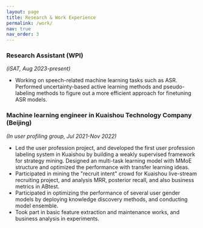 ```yaml
---
layout: page
title: Research & Work Experience
permalink: /work/
nav: true
nav_order: 3
---
```


### Research Assistant (WPI)
*(iSAT, Aug 2023-present)*
- Working on speech-related machine learning tasks such as ASR. Performed uncertainty-based active learning methods and pseudo-labeling methods to figure out a more efficient approach for finetuning ASR models.


### Machine learning engineer in Kuaishou Technology Company (Beijing)
*(In user profiling group, Jul 2021-Nov 2022)*
- Led the user profession project, and developed the first user profession labeling system in Kuaishou by building a weakly supervised framework for strategy mining. Designed an multi-task learning model with MMoE structure and optimized the performance with transfer learning ideas.
- Participated in mining the "recruit intent" crowd for Kuaishou live-stream recruiting project, and analysis MRR, posterior recall, and also business metrics in ABtest.
- Participated in optimizing the performance of several user gender models by deploying knowledge discovery methods, and conducting model ensemble.
- Took part in basic feature extraction and maintenance works, and business analysis in experiments.
